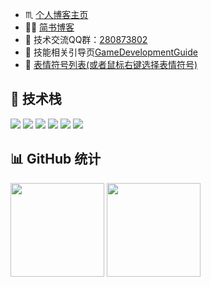 * ♏ [个人博客主页](https://aihailan.com/%e5%8d%9a%e5%ae%a2/)
* 🏳‍🌈 [简书博客](https://www.jianshu.com/u/84e03bc5c4a6)
* 💬 技术交流QQ群：[280873802](https://jq.qq.com/?_wv=1027&k=iooAVTLh)
* 🎃 技能相关引导页[GameDevelopmentGuide](https://github.com/su9257/GameDevelopmentGuide)
* 🎉 [表情符号列表(或者鼠标右键选择表情符号)](https://www.webfx.com/tools/emoji-cheat-sheet/)

<!--
**su9257/su9257** is a ✨ _special_ ✨ repository because its `README.md` (this file) appears on your GitHub profile.

Here are some ideas to get you started:

- 🔭 I’m currently working on ...
- 🌱 I’m currently learning ...
- 👯 I’m looking to collaborate on ...
- 🤔 I’m looking for help with ...
- 💬 Ask me about ...
- 📫 How to reach me: ...
- 😄 Pronouns: ...
- ⚡ Fun fact: ...:
-->
<!-- 个人信息/介绍部分略 -->

## 🚀 技术栈
<div align="left">
  <img src="https://img.shields.io/badge/C%23-239120?style=for-the-badge&logo=c-sharp&logoColor=white" />
  <img src="https://img.shields.io/badge/Unity-20232A?style=for-the-badge&logo=unity&logoColor=white" />
  <img src="https://img.shields.io/badge/Python-3776AB?style=for-the-badge&logo=python&logoColor=white" />
  <img src="https://img.shields.io/badge/JavaScript-F7DF1E?style=for-the-badge&logo=javascript&logoColor=black" />
  <img src="https://img.shields.io/badge/TypeScript-3178C6?style=for-the-badge&logo=typescript&logoColor=white" />
  <img src="https://img.shields.io/badge/Markdown-000000?style=for-the-badge&logo=markdown&logoColor=white" />
</div>

## 📊 GitHub 统计
<div align="left">
  <img src="https://github-readme-stats.vercel.app/api?username=su9257&show_icons=true&theme=dark" height="150"/>
  <img src="https://github-readme-stats.vercel.app/api/top-langs/?username=su9257&layout=compact&theme=dark" height="150"/>
</div>


